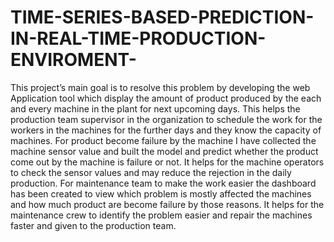 # TIME-SERIES-BASED-PREDICTION-IN-REAL-TIME-PRODUCTION-ENVIROMENT-

This project’s main goal is to resolve this problem by developing the web Application tool which display the amount of product produced by the each and every machine in the plant for next upcoming days. This helps the production team supervisor in the organization to schedule the work for the workers in the machines for the further days and they know the capacity of machines. For product become failure by the machine I have collected the machine sensor value and built the model and predict whether the product come out by the machine is failure or not. It helps for the machine operators to check the sensor values and may reduce the rejection in the daily production. For maintenance team to make the work easier the dashboard has been created to view which problem is mostly affected the machines and how much product are become failure by those reasons. It helps for the maintenance crew to identify the problem easier and repair the machines faster and given to the production team. 
